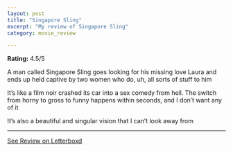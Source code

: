 ```yaml
---
layout: post
title: "Singapore Sling"
excerpt: "My review of Singapore Sling"
category: movie_review

---
```


**Rating:** 4.5/5

A man called Singapore Sling goes looking for his missing love Laura and ends up held captive by two women who do, uh, all sorts of stuff to him

It’s like a film noir crashed its car into a sex comedy from hell. The switch from horny to gross to funny happens within seconds, and I don’t want any of it

It’s also a beautiful and singular vision that I can’t look away from

<hr>

[See Review on Letterboxd](https://boxd.it/4gCfvP)

